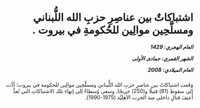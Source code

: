 <h1 dir="rtl">اشتباكاتٌ بين عناصِرِ حزبِ الله اللُّبناني ومسلَّحِين موالِين للحُكومةِ في بيروت .</h1>

<h5 dir="rtl">العام الهجري:  1429

الشهر القمري: جمادى الأولى

العام الميلادي: 2008</h5>

<p dir="rtl">وَقَعت اشتباكاتٌ بين عناصرِ حزبِ الله اللُّبناني ومسلَّحِين موالِين للحكومة في بيروت؛ أدَّت إلى سقوط (81) قتيلًا و(250) جريحًا، وسعى وُسطاءُ إلى إنهاء تلك الاشتباكاتِ التي تُعدُّ أعنفَ قتالٍ داخلي منذ الحرب الأهليَّة (1975-1990).</p></br>
